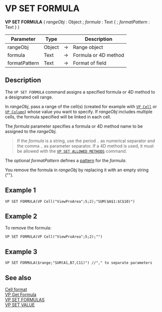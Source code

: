 # VP SET FORMULA


**VP SET FORMULA** ( *rangeObj* : Object ; *formula* : Text { ; *formatPattern* : Text } ) 



|Parameter|Type||Description|
|---|---|---|---|
|rangeObj |Object|->|Range object|
|formula |Text|->|Formula or 4D method|
|formatPattern |Text|->|Format of field|

## Description

The `VP SET FORMULA` command assigns a specified formula or 4D method to a designated cell range.

In *rangeObj*, pass a range of the cell(s) (created for example with [`VP Cell`](VP%20Cell.md) or [`VP Column`](VP%20Column.md)) whose value you want to specify. If *rangeObj* includes multiple cells, the formula specified will be linked in each cell.

The *formula* parameter specifies a formula or 4D method name to be assigned to the *rangeObj*. 

> If the *formula* is a string, use the period `.` as numerical separator and the comma `,` as parameter separator.
> If a 4D method is used, it must be allowed with the [`VP SET ALLOWED METHODS`](VP%20SET%20ALLOWED%20METHODS.md) command.

The optional *formatPattern* defines a [pattern](../configuring.md#cell-format) for the *formula*.

You remove the formula in *rangeObj* by replacing it with an empty string ("").

## Example 1

```4d
VP SET FORMULA(VP Cell("ViewProArea";5;2);"SUM($A$1:$C$10)")
```

## Example 2

To remove the formula:

```4d
VP SET FORMULA(VP Cell("ViewProArea";5;2);"")
```

## Example 3

```4d
VP SET FORMULA($range;"SUM(A1,B7,C11)") //"," to separate parameters
```

## See also

[Cell format](../configuring.md#cell-format)<br/>
[VP Get Formula](VP%20Get%20formula.md)<br/>
[VP SET FORMULAS](VP%20SET%20FORMULAS.md)<br/>
[VP SET VALUE](VP%20SET%20VALUE.md)